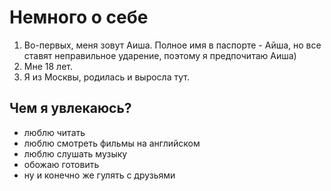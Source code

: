 # Немного о себе
1. Во-первых, меня зовут Аиша. Полное имя в паспорте - Айша, но все ставят неправильное ударение, поэтому я предпочитаю Аиша)
2. Мне 18 лет.
3. Я из Москвы, родилась и выросла тут.
## Чем я увлекаюсь?
- люблю читать
- люблю смотреть фильмы на английском
- люблю слушать музыку
- обожаю готовить
- ну и конечно же гулять с друзьями
